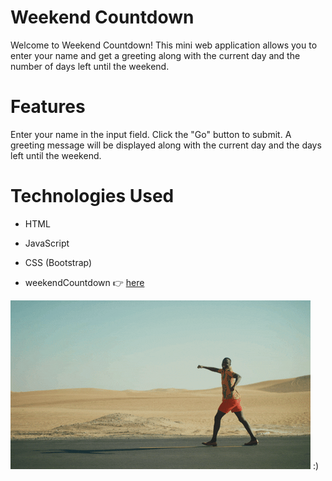 # Weekend Countdown

Welcome to Weekend Countdown! This mini web application allows you to enter your name and get a greeting along with the current day and the number of days left until the weekend.

# Features

Enter your name in the input field.
Click the "Go" button to submit.
A greeting message will be displayed along with the current day and the days left until the weekend.

# Technologies Used

- HTML
- JavaScript
- CSS (Bootstrap)

- weekendCountdown 👉️ [here](https://sbrycbc.github.io/weekend-countdown/) 

![Alt Text](./public/images/example.gif) :)
